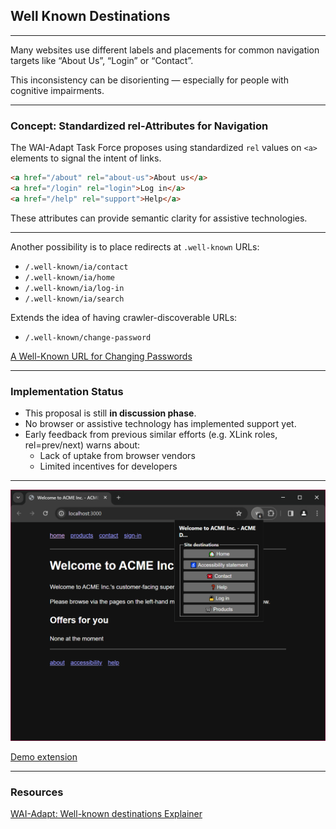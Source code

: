 ## Well Known Destinations

---

Many websites use different labels and placements for common navigation targets like “About Us”, “Login” or “Contact”.  

This inconsistency can be disorienting — especially for people with cognitive impairments.

---

### Concept: Standardized rel-Attributes for Navigation

The WAI-Adapt Task Force proposes using standardized `rel` values on `<a>` elements to signal the intent of links.

```html
<a href="/about" rel="about-us">About us</a>
<a href="/login" rel="login">Log in</a>
<a href="/help" rel="support">Help</a>
```

These attributes can provide semantic clarity for assistive technologies.

---

Another possibility is to place redirects at `.well-known` URLs:

* `/.well-known/ia/contact`
* `/.well-known/ia/home`
* `/.well-known/ia/log-in`
* `/.well-known/ia/search`

Extends the idea of having crawler-discoverable URLs: 

* `/.well-known/change-password`

[A Well-Known URL for Changing Passwords](https://www.w3.org/TR/change-password-url/)

---

### Implementation Status

- This proposal is still **in discussion phase**.
- No browser or assistive technology has implemented support yet.
- Early feedback from previous similar efforts (e.g. XLink roles, rel=prev/next) warns about:
  - Lack of uptake from browser vendors
  - Limited incentives for developers

---

![Screenshot of a browser extension popup titled "Welcome to ACME Inc. - ACME D...". The popup lists “Site destinations” and includes six large, labeled buttons with icons: 🏠 Home, ♿ Accessibility statement, ☎️ Contact, ❓ Help, 🔒 Log in, and 🛒 Products. The extension appears over a dark-themed ACME Inc. website.](images/extension.png)

[Demo extension](https://github.com/SamsungInternet/wkd-prototype)

---

### Resources

[WAI-Adapt: Well-known destinations Explainer](https://github.com/w3c/adapt/blob/main/explainers/well-known-destinations.md)
